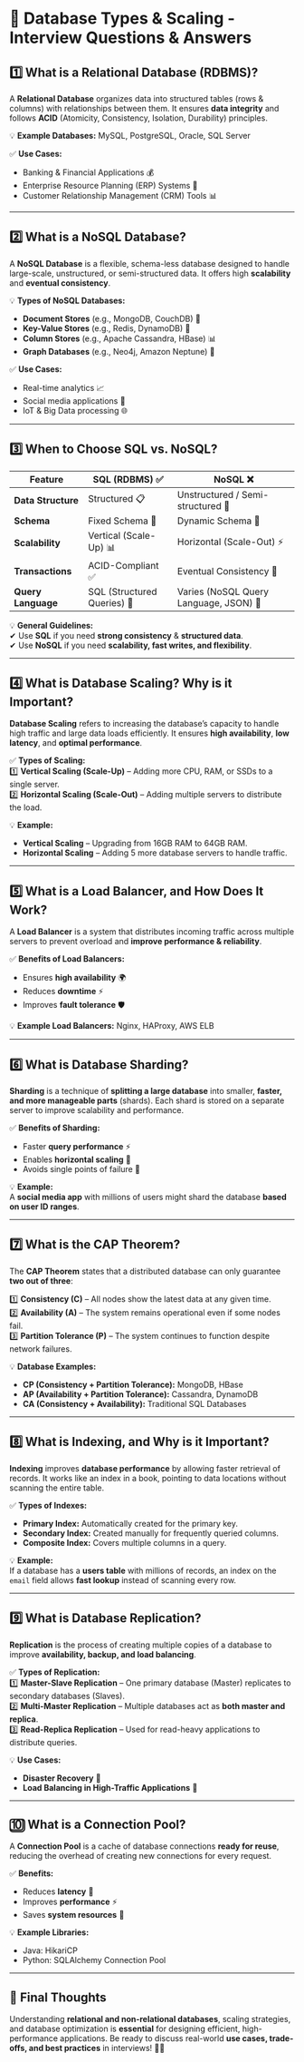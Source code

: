 # 📌 Database Types & Scaling - Interview Questions & Answers  

## 1️⃣ What is a Relational Database (RDBMS)?  
A **Relational Database** organizes data into structured tables (rows & columns) with relationships between them. It ensures **data integrity** and follows **ACID** (Atomicity, Consistency, Isolation, Durability) principles.  

💡 **Example Databases:** MySQL, PostgreSQL, Oracle, SQL Server  

✅ **Use Cases:**  
- Banking & Financial Applications 💰  
- Enterprise Resource Planning (ERP) Systems 🏢  
- Customer Relationship Management (CRM) Tools 📊  

---

## 2️⃣ What is a NoSQL Database?  
A **NoSQL Database** is a flexible, schema-less database designed to handle large-scale, unstructured, or semi-structured data. It offers high **scalability** and **eventual consistency**.  

💡 **Types of NoSQL Databases:**  
- **Document Stores** (e.g., MongoDB, CouchDB) 📜  
- **Key-Value Stores** (e.g., Redis, DynamoDB) 🔑  
- **Column Stores** (e.g., Apache Cassandra, HBase) 📊  
- **Graph Databases** (e.g., Neo4j, Amazon Neptune) 🔗  

✅ **Use Cases:**  
- Real-time analytics 📈  
- Social media applications 📱  
- IoT & Big Data processing 🌐  

---

## 3️⃣ When to Choose SQL vs. NoSQL?  

| Feature             | SQL (RDBMS) ✅ | NoSQL ❌ |
|---------------------|--------------|---------|
| **Data Structure**  | Structured 📋 | Unstructured / Semi-structured 📜 |
| **Schema**          | Fixed Schema 📑 | Dynamic Schema 🔄 |
| **Scalability**     | Vertical (Scale-Up) 📊 | Horizontal (Scale-Out) ⚡ |
| **Transactions**    | ACID-Compliant ✅ | Eventual Consistency 🔄 |
| **Query Language**  | SQL (Structured Queries) 📌 | Varies (NoSQL Query Language, JSON) 📝 |

💡 **General Guidelines:**  
✔ Use **SQL** if you need **strong consistency** & **structured data**.  
✔ Use **NoSQL** if you need **scalability, fast writes, and flexibility**.  

---

## 4️⃣ What is Database Scaling? Why is it Important?  
**Database Scaling** refers to increasing the database’s capacity to handle high traffic and large data loads efficiently. It ensures **high availability**, **low latency**, and **optimal performance**.  

✅ **Types of Scaling:**  
1️⃣ **Vertical Scaling (Scale-Up)** – Adding more CPU, RAM, or SSDs to a single server.  
2️⃣ **Horizontal Scaling (Scale-Out)** – Adding multiple servers to distribute the load.  

💡 **Example:**  
- **Vertical Scaling** – Upgrading from 16GB RAM to 64GB RAM.  
- **Horizontal Scaling** – Adding 5 more database servers to handle traffic.  

---

## 5️⃣ What is a Load Balancer, and How Does It Work?  
A **Load Balancer** is a system that distributes incoming traffic across multiple servers to prevent overload and **improve performance & reliability**.  

✅ **Benefits of Load Balancers:**  
- Ensures **high availability** 🌍  
- Reduces **downtime** ⚡  
- Improves **fault tolerance** 🛡  

💡 **Example Load Balancers:** Nginx, HAProxy, AWS ELB  

---

## 6️⃣ What is Database Sharding?  
**Sharding** is a technique of **splitting a large database** into smaller, **faster, and more manageable parts** (shards). Each shard is stored on a separate server to improve scalability and performance.  

✅ **Benefits of Sharding:**  
- Faster **query performance** ⚡  
- Enables **horizontal scaling** 🔄  
- Avoids single points of failure 🚀  

💡 **Example:**  
A **social media app** with millions of users might shard the database **based on user ID ranges**.  

---

## 7️⃣ What is the CAP Theorem?  
The **CAP Theorem** states that a distributed database can only guarantee **two out of three**:  

1️⃣ **Consistency (C)** – All nodes show the latest data at any given time.  
2️⃣ **Availability (A)** – The system remains operational even if some nodes fail.  
3️⃣ **Partition Tolerance (P)** – The system continues to function despite network failures.  

💡 **Database Examples:**  
- **CP (Consistency + Partition Tolerance):** MongoDB, HBase  
- **AP (Availability + Partition Tolerance):** Cassandra, DynamoDB  
- **CA (Consistency + Availability):** Traditional SQL Databases  

---

## 8️⃣ What is Indexing, and Why is it Important?  
**Indexing** improves **database performance** by allowing faster retrieval of records. It works like an index in a book, pointing to data locations without scanning the entire table.  

✅ **Types of Indexes:**  
- **Primary Index:** Automatically created for the primary key.  
- **Secondary Index:** Created manually for frequently queried columns.  
- **Composite Index:** Covers multiple columns in a query.  

💡 **Example:**  
If a database has a **users table** with millions of records, an index on the `email` field allows **fast lookup** instead of scanning every row.  

---

## 9️⃣ What is Database Replication?  
**Replication** is the process of creating multiple copies of a database to improve **availability, backup, and load balancing**.  

✅ **Types of Replication:**  
1️⃣ **Master-Slave Replication** – One primary database (Master) replicates to secondary databases (Slaves).  
2️⃣ **Multi-Master Replication** – Multiple databases act as **both master and replica**.  
3️⃣ **Read-Replica Replication** – Used for read-heavy applications to distribute queries.  

💡 **Use Cases:**  
- **Disaster Recovery** 🔄  
- **Load Balancing in High-Traffic Applications** 🚀  

---

## 🔟 What is a Connection Pool?  
A **Connection Pool** is a cache of database connections **ready for reuse**, reducing the overhead of creating new connections for every request.  

✅ **Benefits:**  
- Reduces **latency** 🚀  
- Improves **performance** ⚡  
- Saves **system resources** 🔄  

💡 **Example Libraries:**  
- Java: HikariCP  
- Python: SQLAlchemy Connection Pool  

---

## 🎯 Final Thoughts  
Understanding **relational and non-relational databases**, scaling strategies, and database optimization is **essential** for designing efficient, high-performance applications. Be ready to discuss real-world **use cases, trade-offs, and best practices** in interviews! 🎯🔥  


